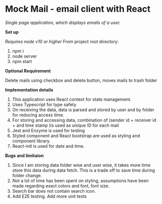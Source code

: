 # Mock Mail - email client with React #

_Single page application, which displays emails of a user._

**Set up**

_Requires node v10 or higher_
From project root directory:
1. npm i
2. node server 
3. npm start

**Optional Requirement**

Delete mails using checkbox and delete button, moves mails to trash folder

**Implementation details**

1. This application uses React context for state management.
2. Uses Typescript for type safety
3. On receiving the data, data is parsed and stored by user and by folder for reducing access time.
4. For storing and accessing data, combination of (sender id + receiver id + and time stamp )is used as unique ID for each mail
5. Jest and Enzyme is used for testing
6. Styled component and React bootstrap are used as styling and component library.
7. React-intl is used for date and time.

**Bugs and limitaion**

1. Since I am storing data folder wise and user wise, it takes more time store this data during data fetch. This is a trade off to save time during folder change.
2. Not a lot of time has been spent on styling, assumptions have been made regarding exact colors and font, font size. 
3. Search bar does not contain search icon. 
4. Add E2E testing. Add more unit tests


